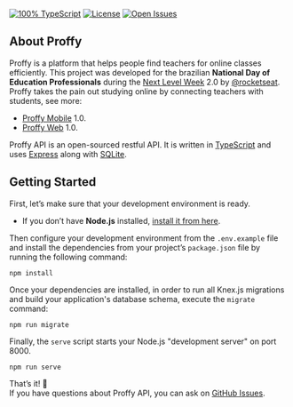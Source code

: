 <!-- Badges -->
[![100% TypeScript](https://img.shields.io/github/languages/top/guiribmedeiros/proffy-api?style=for-the-badge)](https://github.com/guiribmedeiros/proffy-api/search?l=typescript)
[![License](https://img.shields.io/github/license/guiribmedeiros/proffy-api?style=for-the-badge)](./LICENSE.md)
[![Open Issues](https://img.shields.io/github/issues/guiribmedeiros/proffy-api?style=for-the-badge)](https://github.com/guiribmedeiros/proffy-api/issues)

## About Proffy

Proffy is a platform that helps people find teachers for online classes efficiently. This project was developed for the brazilian **National Day of Education Professionals** during the [Next Level Week](https://nextlevelweek.com) 2.0 by [@rocketseat](https://github.com/rocketseat). Proffy takes the pain out studying online by connecting teachers with students, see more:

- [Proffy Mobile](https://github.com/guiribmedeiros/proffy-mobile) 1.0.
- [Proffy Web](https://github.com/guiribmedeiros/proffy-web) 1.0.

Proffy API is an open-sourced restful API. It is written in [TypeScript](http://www.typescriptlang.org) and
uses [Express](https://expressjs.com/) along with [SQLite](https://www.sqlite.org/).

## Getting Started

First, let’s make sure that your development environment is ready.

- If you don’t have **Node.js** installed, [install it from here](https://nodejs.org/).

Then configure your development environment from the `.env.example` file and install the dependencies from your project’s `package.json` file by running the following command:

```
npm install
```

Once your dependencies are installed, in order to run all Knex.js migrations and build your application's database schema, execute the `migrate` command:

```
npm run migrate
```

Finally, the `serve` script starts your Node.js "development server" on port 8000.

```
npm run serve
```

That’s it! :rocket:  
If you have questions about Proffy API, you can ask on [GitHub Issues](https://github.com/guiribmedeiros/proffy-api/issues).
